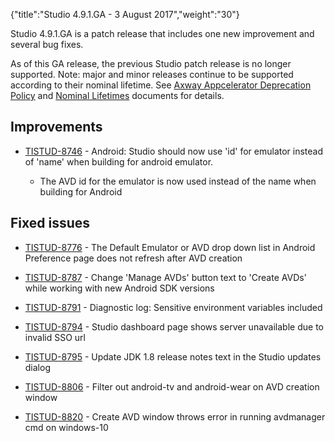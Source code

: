 {"title":"Studio 4.9.1.GA - 3 August 2017","weight":"30"}

Studio 4.9.1.GA is a patch release that includes one new improvement and several bug fixes.

As of this GA release, the previous Studio patch release is no longer supported. Note: major and minor releases continue to be supported according to their nominal lifetime. See [Axway Appcelerator Deprecation Policy](/docs/appc/AMPLIFY_Appcelerator_Services_Overview/Axway_Appcelerator_Deprecation_Policy/) and [Nominal Lifetimes](/docs/appc/AMPLIFY_Appcelerator_Services_Overview/Axway_Appcelerator_Product_Lifecycle/#nominal-lifetimes) documents for details.

## Improvements

* [TISTUD-8746](https://jira.appcelerator.org/browse/TISTUD-8746) - Android: Studio should now use 'id' for emulator instead of 'name' when building for android emulator.

    * The AVD id for the emulator is now used instead of the name when building for Android

## Fixed issues

* [TISTUD-8776](https://jira.appcelerator.org/browse/TISTUD-8776) - The Default Emulator or AVD drop down list in Android Preference page does not refresh after AVD creation

* [TISTUD-8787](https://jira.appcelerator.org/browse/TISTUD-8787) - Change 'Manage AVDs' button text to 'Create AVDs' while working with new Android SDK versions

* [TISTUD-8791](https://jira.appcelerator.org/browse/TISTUD-8791) - Diagnostic log: Sensitive environment variables included

* [TISTUD-8794](https://jira.appcelerator.org/browse/TISTUD-8794) - Studio dashboard page shows server unavailable due to invalid SSO url

* [TISTUD-8795](https://jira.appcelerator.org/browse/TISTUD-8795) - Update JDK 1.8 release notes text in the Studio updates dialog

* [TISTUD-8806](https://jira.appcelerator.org/browse/TISTUD-8806) - Filter out android-tv and android-wear on AVD creation window

* [TISTUD-8820](https://jira.appcelerator.org/browse/TISTUD-8820) - Create AVD window throws error in running avdmanager cmd on windows-10
